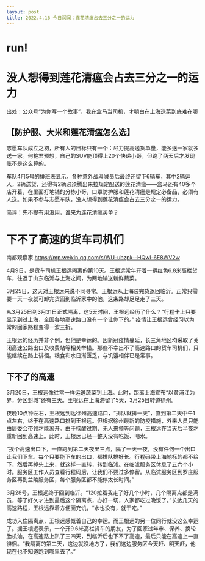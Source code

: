```yaml
---
layout: post
title: 2022.4.16 今日润闻：连花清瘟占去三分之一的运力
---
```

# run!
# 没人想得到莲花清瘟会占去三分之一的运力
出处：公众号“为你写一个故事”，我在盒马当司机，才明白在上海送菜到底难在哪
## 【防护服、大米和莲花清瘟怎么选】

志愿车队成立之初，所有人的目标只有一个：尽力提高送货单量，能多送一家就多送一家。何艳君预想，自己的SUV能顶得上20个快递小哥，但跑了两天后才发现账不是这么算的。

车队4月5号的排班表显示，各种意外战斗减员后最终还留下6辆车，其中2辆运人，2辆送货，还得有2辆必须腾出来拉规定配送的莲花清瘟——盒马还有40多个店开着，在里面打地铺的分拣小哥，口罩防护服和莲花清瘟是规定必备品，必须有人送。如果不参与志愿车队，没人想得到莲花清瘟会占去三分之一的运力。

简评：先不提有用没用，谁来为连花清瘟买单？

# 下不了高速的货车司机们
南都观察家
https://mp.weixin.qq.com/s/WU-ubzpk--HQwl-6E8WV2w

4月9日，是货车司机王根远隔离的第10天。王根远常年开着一辆红色6.8米高栏货车，往返于山东临沂与上海之间，为两地输送新鲜蔬菜。

3月25日，这天对王根远来说不同寻常。王根远从上海装完货返回临沂。正常只需要一天一夜就可卸完货回到临沂家中的他，这条路却足足走了三天。

从3月25日到3月31日正式隔离，这5天时间，王根远经历了什么？“行程卡上只要显示到过上海，全国各地高速路口没有一个让你下的。” 疫情让王根远曾经习以为常的回家路程变得一波三折。

王根远的经历并非个例，但他是幸运的。因新冠疫情蔓延，长三角地区均采取了关闭高速公路出口及收费站等相关举措。那些不幸出不了高速路口的货车司机们，只能继续在路上徘徊。粮食和水日渐匮乏，与饥饿相伴已是常事。

## 下不了的高速

3月20日，王根远像往常一样运送蔬菜到上海。此时，距离上海宣布“以黄浦江为界，分区封城”还有三天。王根远在上海滞留了5天，3月25日转道徐州。

夜晚10点钟左右，王根远到达徐州高速路口，“排队就排一天”，直到第二天中午1点左右，终于在高速路口排到王根远。但根据徐州最新的防疫措施，外来人员只能由居委会带领才能离开。由于核酸过期、无人来领等问题，王根远在当天后半夜才重新回到高速上。此时，王根远已经一整天没有吃饭、喝水。

“挨个高速出口下，一直跑到第二天夜里三点，隔了一天一夜，没有任何一个出口让我们下车。每个只要能下车的出口，都排队排好长。行程码带上海地标的都不给下，然后再掉头上来，就这样一直转，转到临沭。在临沭服务区休息了五六个小时。服务区工作人员查看行程码后，让我们不要过多停留。从临沭服务区到罗庄服务区再到兰陵服务区，每个服务区都不能停太长时间。”

3月28号，王根远终于回到临沂。“120拉着我走了好几个小时，几个隔离点都是满员，等了好久才进到最后这个隔离点，办好一切，人家都吃过晚饭了。”长达几天的高速路程，王根远靠着方便面充饥，“水也没有，就干吃。”

成功入住隔离点，王根远感慨着自己的幸运。而王根远的另一位同行就没这么幸运了。据王根远表示，一个开9.6米高栏货车的朋友，为了回家过年审、保养、换轮胎机油，在高速路上趴了三四天，到临沂后也下不了高速，最后只能在高速上一直徘徊。“我隔离的第二天，这边就没地方了，我们这边服务区今天赶、明天赶，他现在也不知道跑到哪里去了。”
